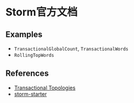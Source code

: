# Storm官方文档

## Examples
- `TransactionalGlobalCount`, `TransactionalWords`
- `RollingTopWords`

## References
- [Transactional Topologies](http://storm.apache.org/releases/1.2.2/Transactional-topologies.html)
- [storm-starter](https://github.com/apache/storm/tree/v1.2.2/examples/storm-starter/src/jvm/org/apache/storm/starter)